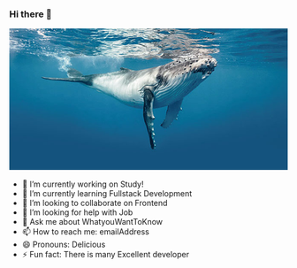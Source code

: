 ### Hi there 👋
![whale](README.assets/whale.jpeg)

- 🔭 I’m currently working on Study!
- 🌱 I’m currently learning Fullstack Development
- 👯 I’m looking to collaborate on Frontend
- 🤔 I’m looking for help with Job
- 💬 Ask me about WhatyouWantToKnow
- 📫 How to reach me: emailAddress
- 😄 Pronouns: Delicious
- ⚡ Fun fact: There is many Excellent developer
